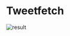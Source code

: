 # Tweetfetch

![result](https://github.com/dishant-08/Tweetfetch/assets/60565337/1313d781-d406-4f87-bb8e-17a70331702a)

